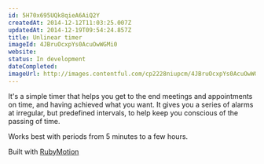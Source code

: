 ```yaml
---
id: 5H70x695UQk8qieA6AiQ2Y
createdAt: 2014-12-12T11:03:25.007Z
updatedAt: 2014-12-19T09:54:24.857Z
title: Unlinear timer
imageId: 4JBruOcxpYs0AcuOwWGMi0
website: 
status: In development
dateCompleted: 
imageUrl: http://images.contentful.com/cp2228niupcm/4JBruOcxpYs0AcuOwWGMi0/9dbb6b1b7ac17ba7c2fc63356c079839/Screenshot_2014-12-19_09.53.40.png
---
```

It's a simple timer that helps you get to the end meetings and appointments on time, and having achieved what you want. It gives you a series of alarms at irregular, but predefined intervals, to help keep you conscious of the passing of time.

Works best with periods from 5 minutes to a few hours.

Built with [RubyMotion](http://www.rubymotion.com)
